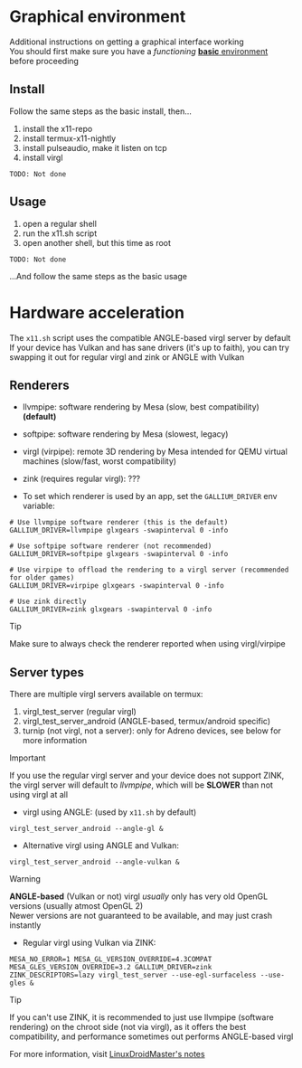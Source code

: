 # Graphical environment
Additional instructions on getting a graphical interface working<br>
You should first make sure you have a *functioning* [**basic** environment](INSTRUCTIONS_BASIC.md) before proceeding

## Install
Follow the same steps as the basic install, then...
1. install the x11-repo
2. install termux-x11-nightly
3. install pulseaudio, make it listen on tcp
4. install virgl
```
TODO: Not done
```

## Usage 
1. open a regular shell
2. run the x11.sh script
3. open another shell, but this time as root
```
TODO: Not done
```
...And follow the same steps as the basic usage

# Hardware acceleration
The `x11.sh` script uses the compatible ANGLE-based virgl server by default<br>
If your device has Vulkan and has sane drivers (it's up to faith), 
you can try swapping it out for regular virgl and zink or ANGLE with Vulkan

## Renderers
- llvmpipe: software rendering by Mesa (slow, best compatibility) **(default)**
- softpipe: software rendering by Mesa (slowest, legacy)
- virgl (virpipe): remote 3D rendering by Mesa intended for QEMU virtual machines (slow/fast, worst compatibility)
- zink (requires regular virgl): ???

- To set which renderer is used by an app, set the `GALLIUM_DRIVER` env variable:
```
# Use llvmpipe software renderer (this is the default)
GALLIUM_DRIVER=llvmpipe glxgears -swapinterval 0 -info

# Use softpipe software renderer (not recommended)
GALLIUM_DRIVER=softpipe glxgears -swapinterval 0 -info

# Use virpipe to offload the rendering to a virgl server (recommended for older games)
GALLIUM_DRIVER=virpipe glxgears -swapinterval 0 -info

# Use zink directly
GALLIUM_DRIVER=zink glxgears -swapinterval 0 -info
```

> [!TIP]
> Make sure to always check the renderer reported when using virgl/virpipe

## Server types
There are multiple virgl servers available on termux:
1. virgl_test_server (regular virgl)
2. virgl_test_server_android (ANGLE-based, termux/android specific)
4. turnip (not virgl, not a server): only for Adreno devices, see below for more information

> [!IMPORTANT]
> If you use the regular virgl server and your device does not support ZINK,<br>
> the virgl server will default to *llvmpipe*, which will be **SLOWER** than not using virgl at all

- virgl using ANGLE: (used by `x11.sh` by default)
```
virgl_test_server_android --angle-gl &
```

- Alternative virgl using ANGLE and Vulkan:
```
virgl_test_server_android --angle-vulkan &
```

> [!WARNING]
> **ANGLE-based** (Vulkan or not) virgl *usually* only has very old OpenGL versions (usually atmost OpenGL 2)<br>
> Newer versions are not guaranteed to be available, and may just crash instantly

- Regular virgl using Vulkan via ZINK:
```
MESA_NO_ERROR=1 MESA_GL_VERSION_OVERRIDE=4.3COMPAT MESA_GLES_VERSION_OVERRIDE=3.2 GALLIUM_DRIVER=zink ZINK_DESCRIPTORS=lazy virgl_test_server --use-egl-surfaceless --use-gles &
```

> [!TIP]
> If you can't use ZINK, it is recommended to just use llvmpipe (software rendering) on the chroot side (not via virgl),
> as it offers the best compatibility, and performance sometimes out performs ANGLE-based virgl

For more information, visit [LinuxDroidMaster's notes](https://github.com/LinuxDroidMaster/Termux-Desktops/blob/main/Documentation/HardwareAcceleration.md#hardware-acceleration-prootandchroot) 